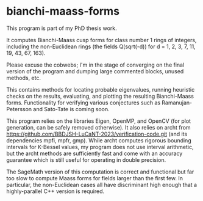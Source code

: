 # bianchi-maass-forms
This program is part of my PhD thesis work.

It computes Bianchi-Maass cusp forms for class number 1 rings of integers, including the non-Euclidean rings (the fields Q(sqrt(-d)) for d = 1, 2, 3, 7, 11, 19, 43, 67, 163).

Please excuse the cobwebs; I'm in the stage of converging on the final version of the program and dumping large commented blocks, unused methods, etc. 

This contains methods for locating probable eigenvalues, running heuristic checks on the results, evaluating, and plotting the resulting Bianchi-Maass forms. Functionality for verifying various conjectures such as Ramanujan-Petersson and Sato-Tate is coming soon.

This program relies on the libraries Eigen, OpenMP, and OpenCV (for plot generation, can be safely removed otherwise). It also relies on archt from https://github.com/BBDJSH-LuCaNT-2023/verification-code.git (and its dependencies mpfi, mpfr, gmp). While archt computes rigorous bounding intervals for K-Bessel values, my program does not use interval arithmetic, but the archt methods are sufficiently fast and come with an accuracy guarantee which is still useful for operating in double precision.

The SageMath version of this computation is correct and functional but far too slow to compute Maass forms for fields larger than the first few. In particular, the non-Euclidean cases all have discriminant high enough that a highly-parallel C++ version is required.